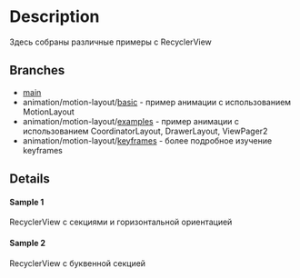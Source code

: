 # Description
Здесь собраны различные примеры с RecyclerView

## Branches
+ [main](https://github.com/friendboy1/Templates/tree/master)
+ animation/motion-layout/[basic](https://github.com/friendboy1/Templates/tree/animation/motion-layout%2Fbasic) - пример анимации с использованием MotionLayout
+ animation/motion-layout/[examples](https://github.com/friendboy1/Templates/tree/animation/motion-layout/examples) - пример анимации с использованием CoordinatorLayout, DrawerLayout, ViewPager2
+ animation/motion-layout/[keyframes](https://github.com/friendboy1/Templates/tree/animation/motion-layout/keyframes) - более подробное изучение keyframes

## Details
#### Sample 1
RecyclerView с секциями и горизонтальной ориентацией

#### Sample 2
RecyclerView с буквенной секцией
